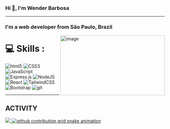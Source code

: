 
### Hi 👋, I'm Wender Barbosa
---

### I'm a web developer from São Paulo, Brazil

<img align="right" src="https://dialtm.in/assets/images/solution/webcasting/wc1.png" width="330px" height="190px" alt="image">
</p>


# 💻 Skills : 

![html5](https://img.shields.io/badge/HTML-ec0909?style=for-the-badge&logo=html5&logoColor=white)
![CSS3](https://img.shields.io/badge/css-%231572B6.svg?style=for-the-badge&logo=css3&logoColor=white)
![JavaScript](https://img.shields.io/badge/javascript-%23323330.svg?style=for-the-badge&logo=javascript&logoColor=%23F7DF1E)
![Express.js](https://img.shields.io/badge/express.js-%23404d59.svg?style=for-the-badge&logo=express&logoColor=%2361DAFB)
![NodeJS](https://img.shields.io/badge/node.js-6DA55F?style=for-the-badge&logo=node.js&logoColor=white)
![React](https://img.shields.io/badge/react-%2320232a.svg?style=for-the-badge&logo=react&logoColor=%2361DAFB)
![TailwindCSS](https://img.shields.io/badge/tailwindcss-%2338B2AC.svg?style=for-the-badge&logo=tailwind-css&logoColor=white)
![Bootstrap](https://img.shields.io/badge/bootstrap-%23563D7C.svg?style=for-the-badge&logo=bootstrap&logoColor=white)
![git](https://img.shields.io/badge/-Git-F05032?style=for-the-badge&logo=git&logoColor=white)



-------------------------------------------------------

## ACTIVITY
<!-- github workflow  -->
<div >
 <a href="https://www.github.com/wenblack">

   ![](https://github-readme-streak-stats.herokuapp.com/?user=wenblack&theme=dark&hide_border=false)
 ![github contribution grid snake animation](https://raw.githubusercontent.com/devjosecarlosteles/devjosecarlosteles/output/github-contribution-grid-snake.svg)

</p>
</div>

</a>



